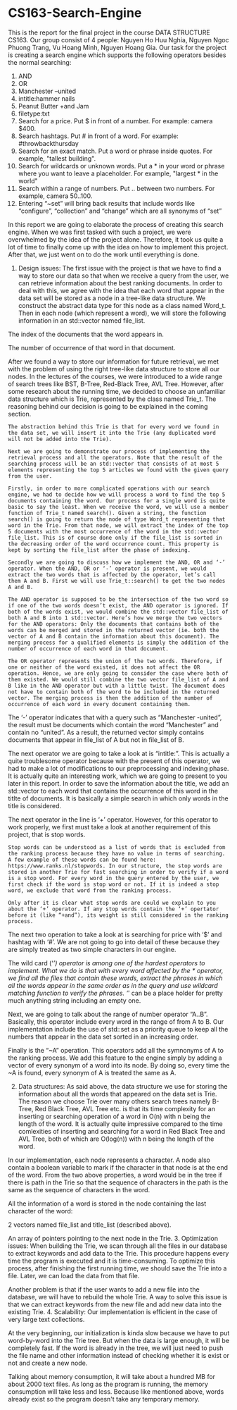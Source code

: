 # CS163-Search-Engine

This is the report for the final project in the course DATA STRUCTURE CS163. Our group consist of 4 people: Nguyen Ho Huu Nghia, Nguyen Ngoc Phuong Trang, Vu Hoang Minh, Nguyen Hoang Gia. Our task for the project is creating a search engine which supports the following operators besides the normal searching:

1. AND
2. OR
3. Manchester –united
4. intitle:hammer nails
5. Peanut Butter +and Jam
6. filetype:txt
7. Search for a price. Put $ in front of a number. For example: camera $400.
8. Search hashtags. Put # in front of a word. For example: #throwbackthursday
9. Search for an exact match. Put a word or phrase inside quotes. For example, "tallest building".
10. Search for wildcards or unknown words. Put a * in your word or phrase where you want to leave
a placeholder. For example, "largest * in the world"
11. Search within a range of numbers. Put .. between two numbers. For example, camera $50..$100.
12. Entering “~set” will bring back results that include words like “configure”, “collection” and “change”
which are all synonyms of “set”

In this report we are going to elaborate the process of creating this search engine. When we was first tasked with such a project, we were overwhelmed by the idea of the project alone. Therefore, it took us quite a lot of time to finally come up with the idea on how to implement this project. After that, we just went on to do the work until everything is done.

1. Design issues:
  The first issue with the project is that we have to find a way to store our data so that when we receive a query from the user, we can retrieve information about the best ranking documents. In order to deal with this, we agree with the idea that each word that appear in the data set will be stored as a node in a tree-like data structure. We construct the abstract data type for this node as a class named Word_t. Then in each node (which represent a word), we will store the following information in an std::vector named file_list.
  
  The index of the documents that the word appears in.
  
  The number of occurrence of that word in that document.
  
  After we found a way to store our information for future retrieval, we met with the problem of using the right tree-like data structure to store all our nodes. In the lectures of the courses, we were introduced to a wide range of search trees like BST, B-Tree, Red-Black Tree, AVL Tree. However, after some research about the running time, we decided to choose an unfamiliar data structure which is Trie, represented by the class named Trie_t. The reasoning behind our decision is going to be explained in the coming section.
    
    The abstraction behind this Trie is that for every word we found in the data set, we will insert it into the Trie (any duplicated word will not be added into the Trie).
    
    Next we are going to demonstrate our process of implementing the retrieval process and all the operators. Note that the result of the searching process will be an std::vector that consists of at most 5 elements representing the top 5 articles we found with the given query from the user.
    
    Firstly, in order to more complicated operations with our search engine, we had to decide how we will process a word to find the top 5 documents containing the word. Our process for a single word is quite basic to say the least. When we receive the word, we will use a member function of Trie_t named search(). Given a string, the function search() is going to return the node of type Word_t representing that word in the Trie. From that node, we will extract the index of the top 5 documents with the most occurrence of the word in the std::vector file_list. This is of course done only if the file_list is sorted in the decreasing order of the word occurrence count. This property is kept by sorting the file_list after the phase of indexing.
    
    Secondly we are going to discuss how we implement the AND, OR and ‘-’ operator. When the AND, OR or ‘-’ operator is present, we would extract the two words that is affected by the operator, let’s call them A and B. First we will use Trie_t::search() to get the two nodes A and B. 
    
    The AND operator is supposed to be the intersection of the two word so if one of the two words doesn’t exist, the AND operator is ignored. If both of the words exist, we would combine the std::vector file_list of both A and B into 1 std::vector. Here’s how we merge the two vectors for the AND operators: Only the documents that contains both of the words can be merged and stored in the returned vector (ie. both the vector of A and B contain the information about this document). The merging process for a qualified elements is simply the addition of the number of occurrence of each word in that document.
    
    The OR operator represents the union of the two words. Therefore, if one or neither of the word existed, it does not affect the OR operation. Hence, we are only going to consider the case where both of them existed. We would still combine the two vector file_list of A and B like in the AND operator but with a little twist. The document does not have to contain both of the word to be included in the returned vector. The merging process is then the addition of the number of occurrence of each word in every document containing them.
  
  The ‘-’ operator indicates that with a query such as “Manchester -united”, the result must be documents which contain the word “Manchester” and contain no “united”.  As a result, the returned vector simply contains documents that appear in file_list of A but not in file_list of B.
   
   The next operator we are going to take a look at is “intitle:”. This is actually a quite troublesome operator because with the present of this operator, we had to make a lot of modifications to our preprocessing and indexing phase. It is actually quite an interesting work, which we are going to present to you later in this report. In order to save the information about the title, we add an std::vector to each word that contains the occurrence of this word in the titlte of documents. It is basically a simple search in which only words in the title is considered.
  
  The next operator in the line is ‘+’ operator. However, for this operator to work properly, we first must take a look at another requirement of this project, that is stop words. 
    
    Stop words can be understood as a list of words that is excluded from the ranking process because they have no value in terms of searching. A few example of these words can be found here: https://www.ranks.nl/stopwords. In our structure, the stop words are stored in another Trie for fast searching in order to verify if a word is a stop word. For every word in the query entered by the user, we first check if the word is stop word or not. If it is indeed a stop word, we exclude that word from the ranking process.
    
    Only after it is clear what stop words are could we explain to you about the ‘+’ operator. If any stop words contain the ‘+’ opertator before it (like “+and”), its weight is still considered in the ranking process.
  
  The next two operation to take a look at is searching for price with ‘$’ and hashtag with ‘#’. We are not going to go into detail of these because they are simply treated as two simple characters in our engine.
  
  The wild card (‘*’) operator is among one of the hardest operators to implement. What we do is that with every word affected by the * operator, we find all the files that contain these words, extract the phrases in which all the words appear in the same order as in the query and use wildcard matching function to verify the phrases. ‘*’ can be a place holder for pretty much anything string including an empty one.
  
  Next, we are going to talk about the range of number operator “A..B”. Basically, this operator include every word in the range of from A to B. Our implementation include the use of std::set as a priority queue to keep all the numbers that appear in the data set sorted in an increasing order.
  
  Finally is the “~A” operation. This operators add all the symnonyms of A to the ranking process. We add this feature to the engine simply by adding a vector of every synonym of a word into its node. By doing so, every time the ~A is found, every synonym of A is treated the same as A.

2. Data structures:
  As said above, the data structure we use for storing the information about all the words that appeared on the data set is Trie. The reason we choose Trie over many others search trees namely B-Tree, Red Black Tree, AVL Tree etc. is that its time complexity for an inserting or searching operation of a word in O(n) with n being the length of the word. It is actually quite impressive compared to the time comlexities of inserting and searching for a word in Red Black Tree and AVL Tree, both of which are O(log(n)) with n being the length of the word.
  
  In our implementation, each node represents a character. A node also contain a boolean variable to mark if the character in that node is at the end of the word. From the two above properties, a word would be in the tree if there is path in the Trie so that the sequence of characters in the path is the same as the sequence of characters in the word.
  
  All the information of a word is stored in the node containing the last character of the word: 
  
  2 vectors named file_list and title_list (described above).
  
  An array of pointers pointing to the next node in the Trie.
3. Optimization issues:
  When building the Trie, we scan through all the files in our database to extract keywords and add data to the Trie. This procedure happens every time the program is executed and it is time-consuming. To optimize this process, after finishing the first running time, we should save the Trie into a file. Later, we can load the data from that file.
  
  Another problem is that if the user wants to add a new file into the database, we will have to rebuild the whole Trie. A way to solve this issue is that we can extract keywords from the new file and add new data into the existing Trie.
4. Scalability:
  Our implementation is efficient in the case of very large text collections.
  
  At the very beginning, our initialization is kinda slow because we have to put word-by-word into the Trie tree. But when the data is large enough, it will be completely fast. If the word is already in the tree, we will just need to push the file name and other information instead of checking whether it is exist or not and create a new node.
  
  Talking about memory consumption, it will take about a hundred MB for about 2000 text files. As long as the program is running, the memory consumption will take less and less. Because like mentioned above, words already exist so the program doesn't take any temporary memory.
